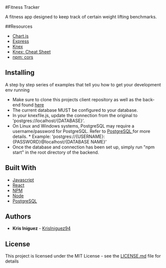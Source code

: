 #Fitness Tracker

A fitness app designed to keep track of certain weight lifting benchmarks.

##Resources

* [Chart.js](https://www.chartjs.org/)
* [Express](https://expressjs.com/)
* [Knex](https://knexjs.org/)
* [Knex: Cheat Sheet](https://devhints.io/knex)
* [npm: cors](https://www.npmjs.com/package/cors)

## Installing

A step by step series of examples that tell you how to get your development env running

* Make sure to clone this projects client repository as well as the back-end found [here](https://github.com/KrisIniguez94/Q2-Project-API)
* The current database MUST be configured to your database.
* In your knexfile.js, update the connection from the original to 'postgres://localhost/{DATABASE}'.
* On Linux and Windows systems, PostgreSQL may require a username/password for PostgreSQL. Refer to [PostgreSQL ](https://www.postgresql.org/docs/10/static/client-authentication.html) for more details. \* Example: 'postgres://{USERNAME}:{PASSWORD}@localhost/{DATABASE NAME}'
* Once the database and connection has been set up, simply run "npm start" in the root directory of the backend.

## Built With

* [Javascript](https://developer.mozilla.org/en-US/docs/Web/JavaScript)
* [React](https://reactjs.org/)
* [NPM](https://www.npmjs.com/)
* [Node](https://nodejs.org/en/)
* [PostgreSQL](https://www.postgresql.org/)

## Authors

* **Kris Iniguez** - [KrisIniguez94](https://github.com/KrisIniguez94)

## License

This project is licensed under the MIT License - see the [LICENSE.md](LICENSE.md) file for details

